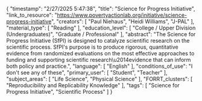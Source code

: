 {
    "timestamp": "2/27/2025 5:47:38",
    "title": "Science for Progress Initiative",
    "link_to_resource": "https://www.povertyactionlab.org/initiative/science-progress-initiative",
    "creators": [
        "Paul Niehaus",
        "Heidi Williams",
        "J-PAL"
    ],
    "material_type": [
        "Reading"
    ],
    "education_level": [
        "College / Upper Division (Undergraduates)",
        "Graduate / Professional"
    ],
    "abstract": "The Science for Progress Initiative (SfPI) is designed to catalyze scientific research on the scientific process. SfPI's purpose is to produce rigorous, quantitative evidence from randomized evaluations on the most effective approaches to funding and supporting scientific research\u2014evidence that can inform both policy and practice.",
    "language": [
        "English"
    ],
    "conditions_of_use": "I don't see any of these",
    "primary_user": [
        "Student",
        "Teacher"
    ],
    "subject_areas": [
        "Life Science",
        "Physical Science"
    ],
    "FORRT_clusters": [
        "Reproducibility and Replicability Knowledge"
    ],
    "tags": [
        "Science for Progress Initiative",
        "Scientific Process"
    ]
}